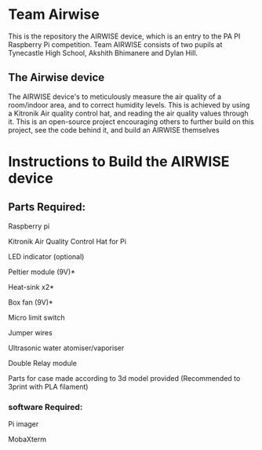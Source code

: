 # Team Airwise

This is the repository the AIRWISE device, which is an entry to the PA PI Raspberry Pi competition.
Team AIRWISE consists of two pupils at Tynecastle High School, Akshith Bhimanere and Dylan Hill.

## The Airwise device
The AIRWISE device's to meticulously measure the air quality of a room/indoor area, and to correct humidity levels. This is achieved by using a Kitronik Air quality control hat, and reading the air quality values through it. This is an open-source project encouraging others to further build on this project, see the code behind it, and build an AIRWISE themselves 


# Instructions to Build the AIRWISE device

## Parts Required:

Raspberry pi 

Kitronik Air Quality Control Hat for Pi 

LED indicator (optional) 

Peltier module (9V)* 

Heat-sink x2* 

Box fan (9V)* 

Micro limit switch 

Jumper wires 

Ultrasonic water atomiser/vaporiser 

Double Relay module 

Parts for case made according to 3d model provided (Recommended to 3print with PLA filament) 

### software Required:
Pi imager

MobaXterm